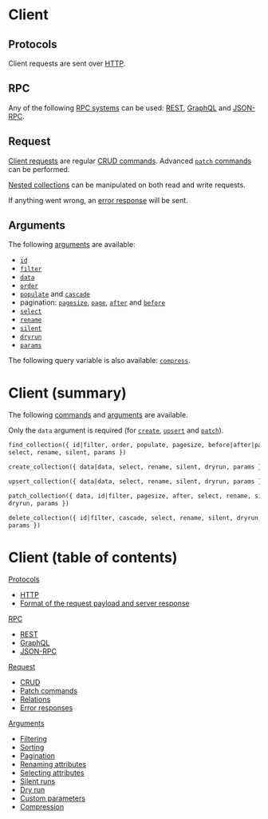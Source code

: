 # Client

## Protocols

Client requests are sent over [HTTP](protocols/README.md).

## RPC

Any of the following [RPC systems](rpc/README.md) can be used:
[REST](rpc/rest.md), [GraphQL](rpc/graphql.md) and [JSON-RPC](rpc/jsonrpc.md).

## Request

[Client requests](request/README.md) are regular
[CRUD commands](request/crud.md).
Advanced [`patch` commands](request/patch.md) can be performed.

[Nested collections](request/relations.md) can be manipulated on both read and
write requests.

If anything went wrong, an [error response](request/error.md#error-responses)
will be sent.

## Arguments

The following [arguments](arguments/README.md) are available:

- [`id`](arguments/filtering.md#id-argument)
- [`filter`](arguments/filtering.md)
- [`data`](request/crud.md#create-command)
- [`order`](arguments/sorting.md)
- [`populate`](request/relations.md#populating-nested-collections)
  and [`cascade`](request/relations.md#deleting-nested-collections)
- pagination: [`pagesize`](arguments/pagination.md#page-size),
  [`page`](arguments/pagination.md#offset-pagination),
  [`after`](arguments/pagination.md#cursor-pagination) and
  [`before`](arguments/pagination.md#backward-iteration)
- [`select`](arguments/selecting.md)
- [`rename`](arguments/renaming.md)
- [`silent`](arguments/silent.md)
- [`dryrun`](arguments/dryrun.md)
- [`params`](arguments/params.md)

The following query variable is also available:
[`compress`](arguments/compression.md).

# Client (summary)

The following [commands](request/crud.md) and [arguments](arguments/README.md)
are available.

Only the `data` argument is required (for
[`create`](request/crud.md#create-command),
[`upsert`](request/crud.md#upsert-command) and
[`patch`](request/crud.md#patch-command)).

```graphql
find_collection({ id|filter, order, populate, pagesize, before|after|page,
select, rename, silent, params })
```

```graphql
create_collection({ data|data, select, rename, silent, dryrun, params })
```

```graphql
upsert_collection({ data|data, select, rename, silent, dryrun, params })
```

```graphql
patch_collection({ data, id|filter, pagesize, after, select, rename, silent,
dryrun, params })
```

```graphql
delete_collection({ id|filter, cascade, select, rename, silent, dryrun,
params })
```

# Client (table of contents)

[Protocols](protocols/README.md)

- [HTTP](protocols/http.md)
- [Format of the request payload and server response](protocols/formats.md)

[RPC](rpc/README.md)

- [REST](rpc/rest.md)
- [GraphQL](rpc/graphql.md)
- [JSON-RPC](rpc/jsonrpc.md)

[Request](request/README.md)

- [CRUD](request/crud.md)
- [Patch commands](request/patch.md)
- [Relations](request/relations.md)
- [Error responses](request/error.md#error-responses)

[Arguments](arguments/README.md)

- [Filtering](arguments/filtering.md)
- [Sorting](arguments/sorting.md)
- [Pagination](arguments/pagination.md)
- [Renaming attributes](arguments/renaming.md)
- [Selecting attributes](arguments/selecting.md)
- [Silent runs](arguments/silent.md)
- [Dry run](arguments/dryrun.md)
- [Custom parameters](arguments/params.md)
- [Compression](arguments/compression.md)
